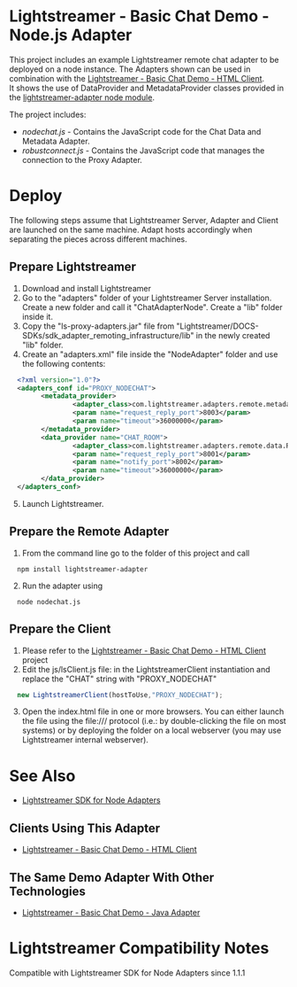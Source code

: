 # Lightstreamer - Basic Chat Demo - Node.js Adapter #
<!-- START DESCRIPTION lightstreamer-example-chat-adapter-node -->

This project includes an example Lightstreamer remote chat adapter to be deployed on a node instance. The Adapters shown can be used in combination with the [Lightstreamer - Basic Chat Demo - HTML Client](https://github.com/Weswit/Lightstreamer-example-Chat-client-javascript).<br>
It shows the use of DataProvider and MetadataProvider classes provided in the [lightstreamer-adapter node module](https://github.com/Weswit/Lightstreamer-lib-node-adapter).<br>

The project includes:
- <i>nodechat.js</i> - Contains the JavaScript code for the Chat Data and Metadata Adapter.<br>
- <i>robustconnect.js</i> - Contains the JavaScript code that manages the connection to the Proxy Adapter.<br>

<!-- END DESCRIPTION lightstreamer-example-chat-adapter-node -->

# Deploy #
The following steps assume that Lightstreamer Server, Adapter and Client are launched on the same machine. Adapt hosts accordingly when separating the pieces across different machines.

## Prepare Lightstreamer ##

1.    Download and install Lightstreamer
2.    Go to the "adapters" folder of your Lightstreamer Server installation. Create a new folder and call it "ChatAdapterNode". Create a "lib" folder inside it.
3.    Copy the "ls-proxy-adapters.jar" file from "Lightstreamer/DOCS-SDKs/sdk_adapter_remoting_infrastructure/lib" in the newly created "lib" folder.
4.    Create an "adapters.xml" file inside the "NodeAdapter" folder and use the following contents:<br>
  ```xml
    <?xml version="1.0"?>
    <adapters_conf id="PROXY_NODECHAT">
          <metadata_provider>
                  <adapter_class>com.lightstreamer.adapters.remote.metadata.RobustNetworkedMetadataProvider</adapter_class>
                  <param name="request_reply_port">8003</param>
                  <param name="timeout">36000000</param>
          </metadata_provider>
          <data_provider name="CHAT_ROOM">
                  <adapter_class>com.lightstreamer.adapters.remote.data.RobustNetworkedDataProvider</adapter_class>
                  <param name="request_reply_port">8001</param>
                  <param name="notify_port">8002</param>
                  <param name="timeout">36000000</param>
          </data_provider>
    </adapters_conf>
  ```
5.    Launch Lightstreamer.

## Prepare the Remote Adapter ##

1.    From the command line go to the folder of this project and call<br>
  ```
    npm install lightstreamer-adapter
  ```
2.    Run the adapter using<br>
  ```
    node nodechat.js
  ```

## Prepare the Client ##

1.    Please refer to the [Lightstreamer - Basic Chat Demo - HTML Client](https://github.com/Weswit/Lightstreamer-example-Chat-client-javascript) project
2.    Edit the js/lsClient.js file: in the LightstreamerClient instantiation and replace the "CHAT" string with "PROXY_NODECHAT"<br>
  ```js
    new LightstreamerClient(hostToUse,"PROXY_NODECHAT");
  ```
3.    Open the index.html file in one or more browsers. You can either launch the file using the file:/// protocol (i.e.: by double-clicking the file on most systems) or by deploying the folder on a local webserver (you may use Lightstreamer internal webserver).

# See Also #

*    [Lightstreamer SDK for Node Adapters](https://github.com/Weswit/Lightstreamer-lib-node-adapter "Lightstreamer SDK for Node Adapters")

## Clients Using This Adapter ##
<!-- START RELATED_ENTRIES -->

*    [Lightstreamer - Basic Chat Demo - HTML Client](https://github.com/Weswit/Lightstreamer-example-Chat-client-javascript)

<!-- END RELATED_ENTRIES -->

## The Same Demo Adapter With Other Technologies ##

*    [Lightstreamer - Basic Chat Demo - Java Adapter](https://github.com/Weswit/Lightstreamer-example-Chat-adapter-java)

# Lightstreamer Compatibility Notes #
Compatible with Lightstreamer SDK for Node Adapters since 1.1.1

